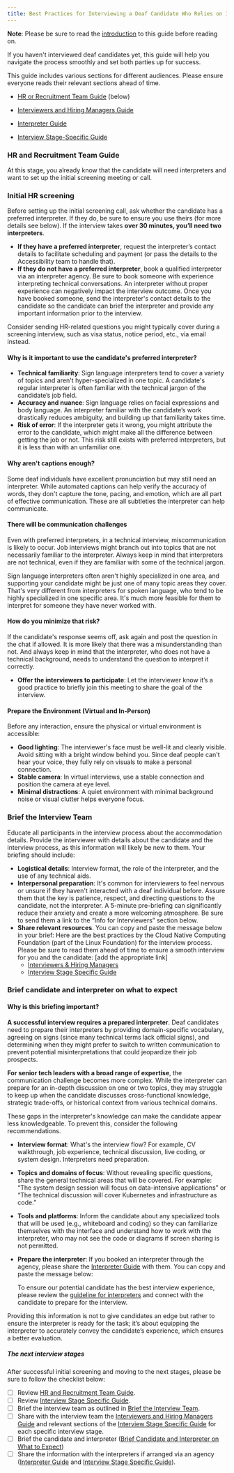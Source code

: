 ```yaml
---
title: Best Practices for Interviewing a Deaf Candidate Who Relies on Interpreters
---
```

**Note**: Please be sure to read the [introduction](_index.md) to this guide before reading on. 

If you haven't interviewed deaf candidates yet, this guide will help you navigate the process smoothly and set both parties up for success.  

This guide includes various sections for different audiences. Please ensure everyone reads their relevant sections ahead of time. 

- [HR or Recruitment Team Guide](#hr-and-recruitment-team-guide) (below)

- [Interviewers and Hiring Managers Guide](interviewers-and-hiring-managers-guide.md)
- [Interpreter Guide](interpreter-guide.md)
- [Interview Stage-Specific Guide](interview-stage-specific-guide.md)

### HR and Recruitment Team Guide
At this stage, you already know that the candidate will need interpreters and want to set up the initial screening meeting or call. 

### Initial HR screening 
Before setting up the initial screening call, ask whether the candidate has a preferred interpreter. If they do, be sure to ensure you use theirs (for more details see below). If the interview takes **over 30 minutes, you’ll need two interpreters**.

- **If they have a preferred interpreter**, request the interpreter’s contact details to facilitate scheduling and payment (or pass the details to the Accessibility team to handle that).
- **If they do not have a preferred interpreter**, book a qualified interpreter via an interpreter agency. Be sure to book someone with experience interpreting technical conversations. An interpreter without proper experience can negatively impact the interview outcome. Once you have booked someone, send the interpreter's contact details to the candidate so the candidate can brief the interpreter and provide any important information prior to the interview.

Consider sending HR-related questions you might typically cover during a screening interview, such as visa status, notice period, etc., via email instead.

#### Why is it important to use the candidate's preferred interpreter? 
- **Technical familiarity**: Sign language interpreters tend to cover a variety of topics and aren't hyper-specialized in one topic. A candidate's regular interpreter is often familiar with the technical jargon of the candidate’s job field.
- **Accuracy and nuance**: Sign language relies on facial expressions and body language. An interpreter familiar with the candidate’s work drastically reduces ambiguity, and building up that familiarity takes time.
- **Risk of error**: If the interpreter gets it wrong, you might attribute the error to the candidate, which might make all the difference between getting the job or not. This risk still exists with preferred interpreters, but it is less than with an unfamiliar one. 

#### Why aren't captions enough?
Some deaf individuals have excellent pronunciation but may still need an interpreter. While automated captions can help verify the accuracy of words, they don't capture the tone, pacing, and emotion, which are all part of effective communication. These are all subtleties the interpreter can help communicate.  
#### There will be communication challenges
Even with preferred interpreters, in a technical interview, miscommunication is likely to occur. Job interviews might branch out into topics that are not necessarily familiar to the interpreter. Always keep in mind that interpreters are not technical, even if they are familiar with some of the technical jargon. 

Sign language interpreters often aren't highly specialized in one area, and supporting your candidate might be just one of many topic areas they cover. That's very different from interpreters for spoken language, who tend to be highly specialized in one specific area. It's much more feasible for them to interpret for someone they have never worked with.  
#### How do you minimize that risk? 
If the candidate's response seems off, ask again and post the question in the chat if allowed. It is more likely that there was a misunderstanding than not. And always keep in mind that the interpreter, who does not have a technical background, needs to understand the question to interpret it correctly. 
- **Offer the interviewers to participate**: Let the interviewer know it’s a good practice to briefly join this meeting to share the goal of the interview.  
#### Prepare the Environment (Virtual and In-Person)
Before any interaction, ensure the physical or virtual environment is accessible:
- **Good lighting**: The interviewer's face must be well-lit and clearly visible. Avoid sitting with a bright window behind you. Since deaf people can't hear your voice, they fully rely on visuals to make a personal connection.
- **Stable camera**: In virtual interviews, use a stable connection and position the camera at eye level.
- **Minimal distractions**: A quiet environment with minimal background noise or visual clutter helps everyone focus.
### Brief the Interview Team
Educate all participants in the interview process about the accommodation details. Provide the interviewer with details about the candidate and the interview process, as this information will likely be new to them. Your briefing should include:
- **Logistical details**: Interview format, the role of the interpreter, and the use of any technical aids.
- **Interpersonal preparation**: It's common for interviewers to feel nervous or unsure if they haven't interacted with a deaf individual before. Assure them that the key is patience, respect, and directing questions to the candidate, not the interpreter. A 5-minute pre-briefing can significantly reduce their anxiety and create a more welcoming atmosphere. Be sure to send them a link to the “Info for Interviewers” section below.
- **Share relevant resources**. You can copy and paste the message below in your brief:
Here are the best practices by the Cloud Native Computing Foundation (part of the Linux Foundation) for the interview process. Please be sure to read them ahead of time to ensure a smooth interview for you and the candidate: [add the appropriate link]
    - [Interviewers & Hiring Managers](interviewers-and-hiring-managers-guide.md)
    - [Interview Stage Specific Guide](interview-stage-specific-guide.md)
### Brief candidate and interpreter on what to expect
#### Why is this briefing important?
**A successful interview requires a prepared interpreter**. Deaf candidates need to prepare their interpreters by providing domain-specific vocabulary, agreeing on signs (since many technical terms lack official signs), and determining when they might prefer to switch to written communication to prevent potential misinterpretations that could jeopardize their job prospects. 

**For senior tech leaders with a broad range of expertise**, the communication challenge becomes more complex. While the interpreter can prepare for an in-depth discussion on one or two topics, they may struggle to keep up when the candidate discusses cross-functional knowledge, strategic trade-offs, or historical context from various technical domains. 

These gaps in the interpreter's knowledge can make the candidate appear less knowledgeable. To prevent this, consider the following recommendations.
- **Interview format**: What's the interview flow? For example, CV walkthrough, job experience, technical discussion, live coding, or system design. Interpreters need preparation. 
- **Topics and domains of focus**: Without revealing specific questions, share the general technical areas that will be covered. For example: “The system design session will focus on data-intensive applications” or “The technical discussion will cover Kubernetes and infrastructure as code.”
- **Tools and platforms**: Inform the candidate about any specialized tools that will be used (e.g., whiteboard and coding) so they can familiarize themselves with the interface and understand how to work with the interpreter, who may not see the code or diagrams if screen sharing is not permitted.
- **Prepare the interpreter**: If you booked an interpreter through the agency, please share the [Interpreter Guide](interpreter-guide.md) with them. You can copy and paste the message below:

    To ensure our potential candidate has the best interview experience, please review the [guideline for interpreters](interpreter-guide.md) and connect with the candidate to prepare for the interview.

Providing this information is not to give candidates an edge but rather to ensure the interpreter is ready for the task; it’s about equipping the interpreter to accurately convey the candidate’s experience, which ensures a better evaluation.

##### The next interview stages
After successful initial screening and moving to the next stages, please be sure to follow the checklist below:
- [ ] Review [HR and Recruitment Team Guide](#hr-and-recruitment-team-guide).
- [ ] Review [Interview Stage Specific Guide](interview-stage-specific-guide.md).
- [ ] Brief the interview team as outlined in [Brief the Interview Team](#brief-the-interview-team).
- [ ] Share with the interview team the [Interviewers and Hiring Managers Guide](interviewers-and-hiring-managers-guide.md) and relevant sections of the [Interview Stage Specific Guide](interview-stage-specific-guide.md) for each specific interview stage.
- [ ] Brief the candidate and interpreter ([Brief Candidate and Interpreter on What to Expect](#brief-candidate-and-interpreter-on-what-to-expect))
- [ ] Share the information with the interpreters if arranged via an agency ([Interpreter Guide](interpreter-guide.md) and [Interview Stage Specific Guide](interview-stage-specific-guide.md)).